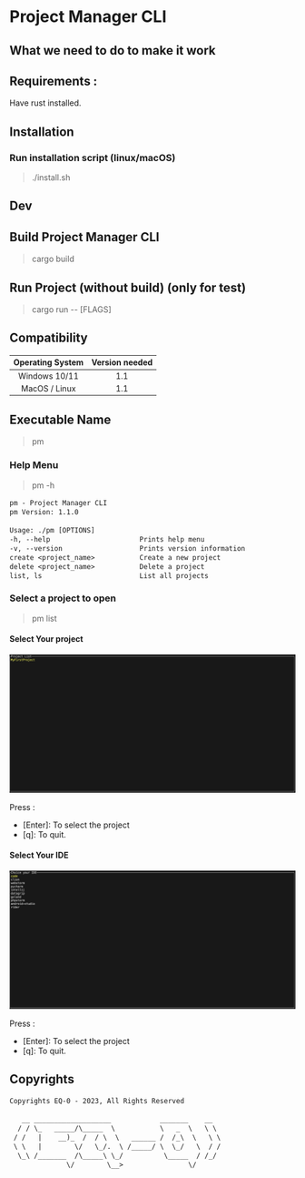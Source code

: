 # Project Manager CLI

## What we need to do to make it work

## Requirements : 
Have rust installed.


## Installation 

### Run installation script (linux/macOS)

> ./install.sh

## Dev 

## Build Project Manager CLI
> cargo build

## Run Project (without build) (only for test)
> cargo run -- [FLAGS]

## Compatibility

| Operating System         | Version needed |
| :---:                    | :---:          |
| Windows 10/11            |     1.1 |
| MacOS / Linux            |     1.1 |

## Executable Name

> pm

### Help Menu

> pm -h

```text
pm - Project Manager CLI
pm Version: 1.1.0

Usage: ./pm [OPTIONS]
-h, --help                      Prints help menu
-v, --version                   Prints version information
create <project_name>           Create a new project
delete <project_name>           Delete a project
list, ls                        List all projects
```

### Select a project to open

> pm list

#### Select Your project

![Alt text](docs/select_project.jpg?raw=true "Project Manager CLI / Select Project")

Press :  
 - [Enter]: To select the project
 - [q]: To quit.

#### Select Your IDE

![Alt text](docs/select_ide.jpg?raw=true "Project Manager CLI / Select IDE")

Press :  
 - [Enter]: To select the project
 - [q]: To quit.

## Copyrights

```text
Copyrights EQ-0 - 2023, All Rights Reserved

   __ ___________________            _______    __   
  / / \_   _____/\_____  \           \   _  \   \ \  
 / /   |    __)_  /  / \  \   ______ /  /_\  \   \ \ 
 \ \   |        \/   \_/.  \ /_____/ \  \_/   \  / / 
  \_\ /_______  /\_____\ \_/          \_____  / /_/  
              \/        \__>                \/       
```
